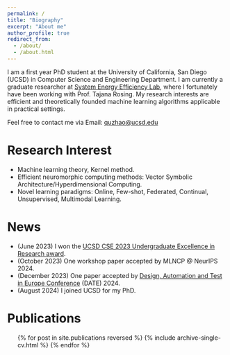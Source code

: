 ```yaml
---
permalink: /
title: "Biography"
excerpt: "About me"
author_profile: true
redirect_from: 
  - /about/
  - /about.html
---
```


I am a first year PhD student at the University of California, San Diego (UCSD) in Computer Science and Engineering Department. I am currently a graduate researcher at [System Energy Efficiency Lab](http://varys.ucsd.edu/), where I fortunately have been working with Prof. Tajana Rosing. My research interests are efficient and theoretically founded machine learning algorithms applicable in practical settings.

Feel free to contact me via Email: quzhao@ucsd.edu


Research Interest
======
- Machine learning theory, Kernel method.
- Efficient neuromorphic computing methods: Vector Symbolic Architecture/Hyperdimensional Computing.
- Novel learning paradigms: Online, Few-shot, Federated, Continual, Unsupervised, Multimodal Learning.

News
======
- (June 2023) I won the [UCSD CSE 2023 Undergraduate Excellence in Research award](https://cse.ucsd.edu/undergraduate/cse-undergraduate-student-awards).
- (October 2023) One workshop paper accepted by MLNCP @ NeurIPS 2024.
- (December 2023) One paper accepted by [Design, Automation and Test in Europe Conference](https://www.date-conference.com/) (DATE) 2024.
- (August 2024) I joined UCSD for my PhD.

Publications
======
<ul>{% for post in site.publications reversed %}
  {% include archive-single-cv.html %}
{% endfor %}<ul>
